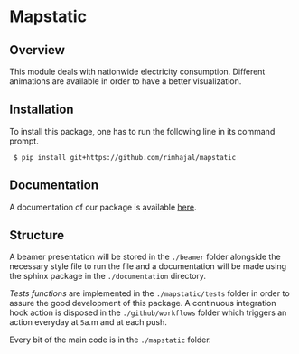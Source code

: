 # Mapstatic

## Overview

This module deals with nationwide electricity consumption. Different animations are available in order to have a better visualization.

## Installation

To install this package, one has to run the following line in its command prompt.

```{bash}
 $ pip install git+https://github.com/rimhajal/mapstatic
```

## Documentation

A documentation of our package is available [here](https://mapstatic.readthedocs). 

## Structure

A beamer presentation will be stored in the `./beamer` folder alongside the necessary style file to run the file and a documentation will be made using the sphinx package in the `./documentation` directory.

*Tests functions* are implemented in the `./mapstatic/tests` folder in order to assure the good development of this package. A continuous integration hook action is disposed in the `./github/workflows` folder which triggers an action everyday at `5`a.m and at each push.

Every bit of the main code is in the `./mapstatic` folder.
